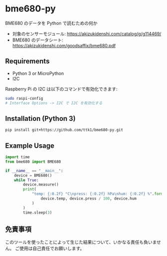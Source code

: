 # bme680-py

BME680 のデータを Python で読むための何か

* 対象のセンサーモジュール: https://akizukidenshi.com/catalog/g/g114469/
* BME680 のデータシート: https://akizukidenshi.com/goodsaffix/bme680.pdf


## Requirements

* Python 3 or MicroPython
* I2C

Raspberry Pi の I2C は以下のコマンドで有効化できます:

```sh
sudo raspi-config
# Interface Options -> I2C で I2C を有効化する
```


## Installation (Python 3)

```sh
pip install git+https://github.com/ttk1/bme680-py.git
```


## Example Usage

```py
import time
from bme680 import BME680

if __name__ == "__main__":
    device = BME680()
    while True:
        device.measure()
        print(
            "temp: {:0.2f} °C\npress: {:0.2f} hPa\nhum: {:0.2f} %".format(
                device.temp, device.press / 100, device.hum
            )
        )
        time.sleep(3)

```


## 免責事項

このツールを使ったことによって生じた結果について、いかなる責任も負いません。 ご使用は自己責任でお願いします。

